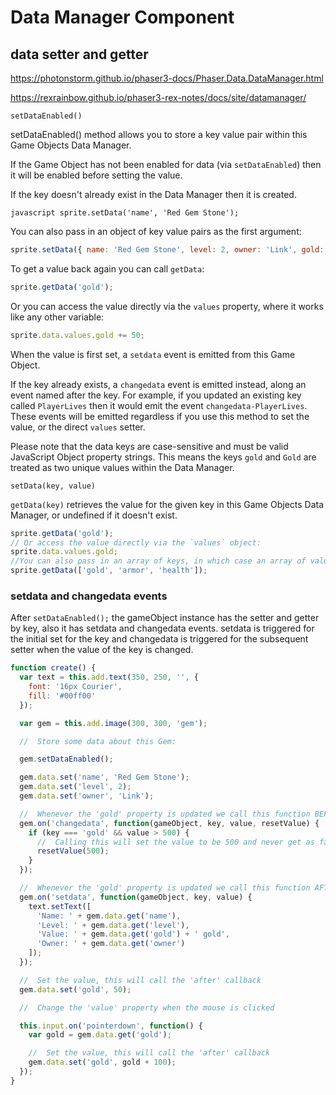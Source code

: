 # Data Manager Component

## data setter and getter

<https://photonstorm.github.io/phaser3-docs/Phaser.Data.DataManager.html>

<https://rexrainbow.github.io/phaser3-rex-notes/docs/site/datamanager/>

`setDataEnabled()`

setDataEnabled() method allows you to store a key value pair within this Game Objects Data Manager.

If the Game Object has not been enabled for data (via `setDataEnabled`) then it will be enabled before setting the value.

If the key doesn't already exist in the Data Manager then it is created.

`javascript sprite.setData('name', 'Red Gem Stone');`

You can also pass in an object of key value pairs as the first argument:

```javascript
sprite.setData({ name: 'Red Gem Stone', level: 2, owner: 'Link', gold: 50 });
```

To get a value back again you can call `getData`:

```javascript
sprite.getData('gold');
```

Or you can access the value directly via the `values` property, where it works like any other variable:

```javascript
sprite.data.values.gold += 50;
```

When the value is first set, a `setdata` event is emitted from this Game Object.

If the key already exists, a `changedata` event is emitted instead, along an event named after the key.
For example, if you updated an existing key called `PlayerLives` then it would emit the event `changedata-PlayerLives`.
These events will be emitted regardless if you use this method to set the value, or the direct `values` setter.

Please note that the data keys are case-sensitive and must be valid JavaScript Object property strings.
This means the keys `gold` and `Gold` are treated as two unique values within the Data Manager.

`setData(key, value)`

`getData(key)` retrieves the value for the given key in this Game Objects Data Manager, or undefined if it doesn't exist.

```javascript
sprite.getData('gold');
// Or access the value directly via the `values` object:
sprite.data.values.gold;
//You can also pass in an array of keys, in which case an array of values will be returned:
sprite.getData(['gold', 'armor', 'health']);
```

### setdata and changedata events

After `setDataEnabled();` the gameObject instance has the setter and getter by key, also it has setdata and changedata events. setdata is triggered for the initial set for the key and changedata is triggered for the subsequent setter when the value of the key is changed.

```js
function create() {
  var text = this.add.text(350, 250, '', {
    font: '16px Courier',
    fill: '#00ff00'
  });

  var gem = this.add.image(300, 300, 'gem');

  //  Store some data about this Gem:

  gem.setDataEnabled();

  gem.data.set('name', 'Red Gem Stone');
  gem.data.set('level', 2);
  gem.data.set('owner', 'Link');

  //  Whenever the 'gold' property is updated we call this function BEFORE the value changes:
  gem.on('changedata', function(gameObject, key, value, resetValue) {
    if (key === 'gold' && value > 500) {
      //  Calling this will set the value to be 500 and never get as far as the `setdata` event
      resetValue(500);
    }
  });

  //  Whenever the 'gold' property is updated we call this function AFTER the change has happened:
  gem.on('setdata', function(gameObject, key, value) {
    text.setText([
      'Name: ' + gem.data.get('name'),
      'Level: ' + gem.data.get('level'),
      'Value: ' + gem.data.get('gold') + ' gold',
      'Owner: ' + gem.data.get('owner')
    ]);
  });

  //  Set the value, this will call the 'after' callback
  gem.data.set('gold', 50);

  //  Change the 'value' property when the mouse is clicked

  this.input.on('pointerdown', function() {
    var gold = gem.data.get('gold');

    //  Set the value, this will call the 'after' callback
    gem.data.set('gold', gold + 100);
  });
}
```
